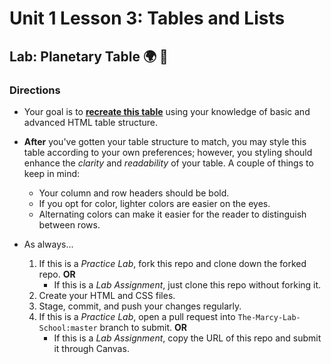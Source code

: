 # Unit 1 Lesson 3: Tables and Lists
## Lab: Planetary Table 🌍 🔭

### Directions
* Your goal is to [**recreate this table**](https://mdn.github.io/learning-area/html/tables/assessment-finished/planets-data.html) using your knowledge of basic and advanced HTML table structure.
* **After** you've gotten your table structure to match, you may style this table according to your own preferences; however, you styling should enhance the _clarity_ and _readability_ of your table. A couple of things to keep in mind:
  * Your column and row headers should be bold.
  * If you opt for color, lighter colors are easier on the eyes.
  * Alternating colors can make it easier for the reader to distinguish between rows.

* As always...
  1. If this is a *Practice Lab*, fork this repo and clone down the forked repo. **OR**
      * If this is a *Lab Assignment*, just clone this repo without forking it.
  2. Create your HTML and CSS files.
  3. Stage, commit, and push your changes regularly.
  4. If this is a *Practice Lab*, open a pull request into `The-Marcy-Lab-School:master` branch to submit. **OR**
      * If this is a *Lab Assignment*, copy the URL of this repo and submit it through Canvas. 

